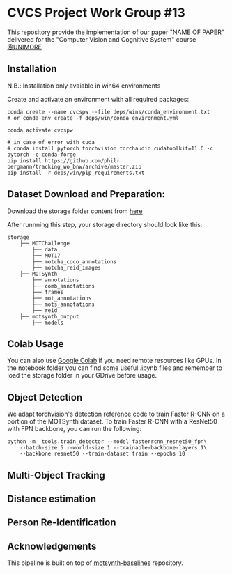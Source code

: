 # CVCS Project Work Group #13

This repository provide the implementation of our paper "NAME OF PAPER" delivered for the "Computer Vision and Cognitive System" course [@UNIMORE](https://www.unimore.it/)

## Installation

N.B.: Installation only avaiable in win64 environments

Create and activate an environment with all required packages:

```
conda create --name cvcspw --file deps/wins/conda_environment.txt
# or conda env create -f deps/win/conda_environment.yml

conda activate cvcspw

# in case of error with cuda
# conda install pytorch torchvision torchaudio cudatoolkit=11.6 -c pytorch -c conda-forge
pip install https://github.com/phil-bergmann/tracking_wo_bnw/archive/master.zip
pip install -r deps/win/pip_requirements.txt
```

## Dataset Download and Preparation:

Download the storage folder content from [here](https://drive.google.com/drive/folders/1rQY3S5DZ2Au5VEPeIFYB2pgph97C_8tl?usp=sharing)

After runnning this step, your storage directory should look like this:

```text
storage
    ├── MOTChallenge
        ├── data
        ├── MOT17
        ├── motcha_coco_annotations
        ├── motcha_reid_images
    ├── MOTSynth
        ├── annotations
        ├── comb_annotations
        ├── frames
        ├── mot_annotations
        ├── mots_annotations
        ├── reid
    ├── motsynth_output
        ├── models

```

## Colab Usage

You can also use [Google Colab](https://colab.research.google.com) if you need remote resources like GPUs.
In the notebook folder you can find some useful .ipynb files and remember to load the storage folder in your GDrive before usage.

## Object Detection

We adapt torchvision's detection reference code to train Faster R-CNN on a portion of the MOTSynth dataset. To train Faster R-CNN with a ResNet50 with FPN backbone, you can run the following:

```
python -m  tools.train_detector --model fasterrcnn_resnet50_fpn\
    --batch-size 5 --world-size 1 --trainable-backbone-layers 1\
    --backbone resnet50 --train-dataset train --epochs 10
```

## Multi-Object Tracking

## Distance estimation

## Person Re-Identification

## Acknowledgements

This pipeline is built on top of [motsynth-baselines](https://github.com/dvl-tum/motsynth-baselines) repository.
